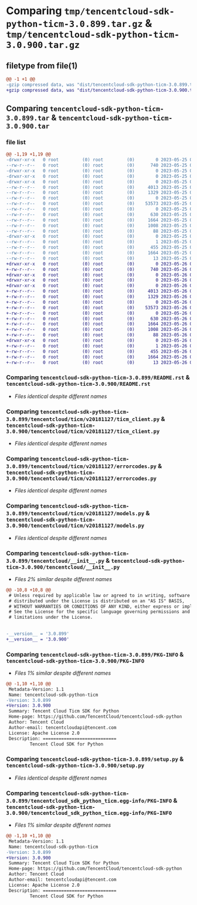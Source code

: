 # Comparing `tmp/tencentcloud-sdk-python-ticm-3.0.899.tar.gz` & `tmp/tencentcloud-sdk-python-ticm-3.0.900.tar.gz`

## filetype from file(1)

```diff
@@ -1 +1 @@
-gzip compressed data, was "dist/tencentcloud-sdk-python-ticm-3.0.899.tar", last modified: Thu May 25 00:38:33 2023, max compression
+gzip compressed data, was "dist/tencentcloud-sdk-python-ticm-3.0.900.tar", last modified: Fri May 26 02:29:38 2023, max compression
```

## Comparing `tencentcloud-sdk-python-ticm-3.0.899.tar` & `tencentcloud-sdk-python-ticm-3.0.900.tar`

### file list

```diff
@@ -1,19 +1,19 @@
-drwxr-xr-x   0 root         (0) root         (0)        0 2023-05-25 00:38:33.000000 tencentcloud-sdk-python-ticm-3.0.899/
--rw-r--r--   0 root         (0) root         (0)      740 2023-05-25 00:38:32.000000 tencentcloud-sdk-python-ticm-3.0.899/README.rst
-drwxr-xr-x   0 root         (0) root         (0)        0 2023-05-25 00:38:33.000000 tencentcloud-sdk-python-ticm-3.0.899/tencentcloud/
-drwxr-xr-x   0 root         (0) root         (0)        0 2023-05-25 00:38:33.000000 tencentcloud-sdk-python-ticm-3.0.899/tencentcloud/ticm/
-drwxr-xr-x   0 root         (0) root         (0)        0 2023-05-25 00:38:33.000000 tencentcloud-sdk-python-ticm-3.0.899/tencentcloud/ticm/v20181127/
--rw-r--r--   0 root         (0) root         (0)     4013 2023-05-25 00:38:32.000000 tencentcloud-sdk-python-ticm-3.0.899/tencentcloud/ticm/v20181127/ticm_client.py
--rw-r--r--   0 root         (0) root         (0)     1329 2023-05-25 00:38:32.000000 tencentcloud-sdk-python-ticm-3.0.899/tencentcloud/ticm/v20181127/errorcodes.py
--rw-r--r--   0 root         (0) root         (0)        0 2023-05-25 00:38:32.000000 tencentcloud-sdk-python-ticm-3.0.899/tencentcloud/ticm/v20181127/__init__.py
--rw-r--r--   0 root         (0) root         (0)    53573 2023-05-25 00:38:32.000000 tencentcloud-sdk-python-ticm-3.0.899/tencentcloud/ticm/v20181127/models.py
--rw-r--r--   0 root         (0) root         (0)        0 2023-05-25 00:38:32.000000 tencentcloud-sdk-python-ticm-3.0.899/tencentcloud/ticm/__init__.py
--rw-r--r--   0 root         (0) root         (0)      630 2023-05-25 00:38:32.000000 tencentcloud-sdk-python-ticm-3.0.899/tencentcloud/__init__.py
--rw-r--r--   0 root         (0) root         (0)     1664 2023-05-25 00:38:33.000000 tencentcloud-sdk-python-ticm-3.0.899/PKG-INFO
--rw-r--r--   0 root         (0) root         (0)     1008 2023-05-25 00:38:32.000000 tencentcloud-sdk-python-ticm-3.0.899/setup.py
--rw-r--r--   0 root         (0) root         (0)       88 2023-05-25 00:38:33.000000 tencentcloud-sdk-python-ticm-3.0.899/setup.cfg
-drwxr-xr-x   0 root         (0) root         (0)        0 2023-05-25 00:38:33.000000 tencentcloud-sdk-python-ticm-3.0.899/tencentcloud_sdk_python_ticm.egg-info/
--rw-r--r--   0 root         (0) root         (0)        1 2023-05-25 00:38:33.000000 tencentcloud-sdk-python-ticm-3.0.899/tencentcloud_sdk_python_ticm.egg-info/dependency_links.txt
--rw-r--r--   0 root         (0) root         (0)      455 2023-05-25 00:38:33.000000 tencentcloud-sdk-python-ticm-3.0.899/tencentcloud_sdk_python_ticm.egg-info/SOURCES.txt
--rw-r--r--   0 root         (0) root         (0)     1664 2023-05-25 00:38:33.000000 tencentcloud-sdk-python-ticm-3.0.899/tencentcloud_sdk_python_ticm.egg-info/PKG-INFO
--rw-r--r--   0 root         (0) root         (0)       13 2023-05-25 00:38:33.000000 tencentcloud-sdk-python-ticm-3.0.899/tencentcloud_sdk_python_ticm.egg-info/top_level.txt
+drwxr-xr-x   0 root         (0) root         (0)        0 2023-05-26 02:29:38.000000 tencentcloud-sdk-python-ticm-3.0.900/
+-rw-r--r--   0 root         (0) root         (0)      740 2023-05-26 02:29:38.000000 tencentcloud-sdk-python-ticm-3.0.900/README.rst
+drwxr-xr-x   0 root         (0) root         (0)        0 2023-05-26 02:29:38.000000 tencentcloud-sdk-python-ticm-3.0.900/tencentcloud/
+drwxr-xr-x   0 root         (0) root         (0)        0 2023-05-26 02:29:38.000000 tencentcloud-sdk-python-ticm-3.0.900/tencentcloud/ticm/
+drwxr-xr-x   0 root         (0) root         (0)        0 2023-05-26 02:29:38.000000 tencentcloud-sdk-python-ticm-3.0.900/tencentcloud/ticm/v20181127/
+-rw-r--r--   0 root         (0) root         (0)     4013 2023-05-26 02:29:38.000000 tencentcloud-sdk-python-ticm-3.0.900/tencentcloud/ticm/v20181127/ticm_client.py
+-rw-r--r--   0 root         (0) root         (0)     1329 2023-05-26 02:29:38.000000 tencentcloud-sdk-python-ticm-3.0.900/tencentcloud/ticm/v20181127/errorcodes.py
+-rw-r--r--   0 root         (0) root         (0)        0 2023-05-26 02:29:38.000000 tencentcloud-sdk-python-ticm-3.0.900/tencentcloud/ticm/v20181127/__init__.py
+-rw-r--r--   0 root         (0) root         (0)    53573 2023-05-26 02:29:38.000000 tencentcloud-sdk-python-ticm-3.0.900/tencentcloud/ticm/v20181127/models.py
+-rw-r--r--   0 root         (0) root         (0)        0 2023-05-26 02:29:38.000000 tencentcloud-sdk-python-ticm-3.0.900/tencentcloud/ticm/__init__.py
+-rw-r--r--   0 root         (0) root         (0)      630 2023-05-26 02:29:38.000000 tencentcloud-sdk-python-ticm-3.0.900/tencentcloud/__init__.py
+-rw-r--r--   0 root         (0) root         (0)     1664 2023-05-26 02:29:38.000000 tencentcloud-sdk-python-ticm-3.0.900/PKG-INFO
+-rw-r--r--   0 root         (0) root         (0)     1008 2023-05-26 02:29:38.000000 tencentcloud-sdk-python-ticm-3.0.900/setup.py
+-rw-r--r--   0 root         (0) root         (0)       88 2023-05-26 02:29:38.000000 tencentcloud-sdk-python-ticm-3.0.900/setup.cfg
+drwxr-xr-x   0 root         (0) root         (0)        0 2023-05-26 02:29:38.000000 tencentcloud-sdk-python-ticm-3.0.900/tencentcloud_sdk_python_ticm.egg-info/
+-rw-r--r--   0 root         (0) root         (0)        1 2023-05-26 02:29:38.000000 tencentcloud-sdk-python-ticm-3.0.900/tencentcloud_sdk_python_ticm.egg-info/dependency_links.txt
+-rw-r--r--   0 root         (0) root         (0)      455 2023-05-26 02:29:38.000000 tencentcloud-sdk-python-ticm-3.0.900/tencentcloud_sdk_python_ticm.egg-info/SOURCES.txt
+-rw-r--r--   0 root         (0) root         (0)     1664 2023-05-26 02:29:38.000000 tencentcloud-sdk-python-ticm-3.0.900/tencentcloud_sdk_python_ticm.egg-info/PKG-INFO
+-rw-r--r--   0 root         (0) root         (0)       13 2023-05-26 02:29:38.000000 tencentcloud-sdk-python-ticm-3.0.900/tencentcloud_sdk_python_ticm.egg-info/top_level.txt
```

### Comparing `tencentcloud-sdk-python-ticm-3.0.899/README.rst` & `tencentcloud-sdk-python-ticm-3.0.900/README.rst`

 * *Files identical despite different names*

### Comparing `tencentcloud-sdk-python-ticm-3.0.899/tencentcloud/ticm/v20181127/ticm_client.py` & `tencentcloud-sdk-python-ticm-3.0.900/tencentcloud/ticm/v20181127/ticm_client.py`

 * *Files identical despite different names*

### Comparing `tencentcloud-sdk-python-ticm-3.0.899/tencentcloud/ticm/v20181127/errorcodes.py` & `tencentcloud-sdk-python-ticm-3.0.900/tencentcloud/ticm/v20181127/errorcodes.py`

 * *Files identical despite different names*

### Comparing `tencentcloud-sdk-python-ticm-3.0.899/tencentcloud/ticm/v20181127/models.py` & `tencentcloud-sdk-python-ticm-3.0.900/tencentcloud/ticm/v20181127/models.py`

 * *Files identical despite different names*

### Comparing `tencentcloud-sdk-python-ticm-3.0.899/tencentcloud/__init__.py` & `tencentcloud-sdk-python-ticm-3.0.900/tencentcloud/__init__.py`

 * *Files 2% similar despite different names*

```diff
@@ -10,8 +10,8 @@
 # Unless required by applicable law or agreed to in writing, software
 # distributed under the License is distributed on an "AS IS" BASIS,
 # WITHOUT WARRANTIES OR CONDITIONS OF ANY KIND, either express or implied.
 # See the License for the specific language governing permissions and
 # limitations under the License.
 
 
-__version__ = '3.0.899'
+__version__ = '3.0.900'
```

### Comparing `tencentcloud-sdk-python-ticm-3.0.899/PKG-INFO` & `tencentcloud-sdk-python-ticm-3.0.900/PKG-INFO`

 * *Files 1% similar despite different names*

```diff
@@ -1,10 +1,10 @@
 Metadata-Version: 1.1
 Name: tencentcloud-sdk-python-ticm
-Version: 3.0.899
+Version: 3.0.900
 Summary: Tencent Cloud Ticm SDK for Python
 Home-page: https://github.com/TencentCloud/tencentcloud-sdk-python
 Author: Tencent Cloud
 Author-email: tencentcloudapi@tencent.com
 License: Apache License 2.0
 Description: ============================
         Tencent Cloud SDK for Python
```

### Comparing `tencentcloud-sdk-python-ticm-3.0.899/setup.py` & `tencentcloud-sdk-python-ticm-3.0.900/setup.py`

 * *Files identical despite different names*

### Comparing `tencentcloud-sdk-python-ticm-3.0.899/tencentcloud_sdk_python_ticm.egg-info/PKG-INFO` & `tencentcloud-sdk-python-ticm-3.0.900/tencentcloud_sdk_python_ticm.egg-info/PKG-INFO`

 * *Files 1% similar despite different names*

```diff
@@ -1,10 +1,10 @@
 Metadata-Version: 1.1
 Name: tencentcloud-sdk-python-ticm
-Version: 3.0.899
+Version: 3.0.900
 Summary: Tencent Cloud Ticm SDK for Python
 Home-page: https://github.com/TencentCloud/tencentcloud-sdk-python
 Author: Tencent Cloud
 Author-email: tencentcloudapi@tencent.com
 License: Apache License 2.0
 Description: ============================
         Tencent Cloud SDK for Python
```

